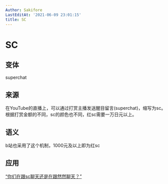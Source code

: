 ```yaml
---
Author: Sakifore
LastEditAt: '2021-06-09 23:01:15'
title: SC
---
```

# SC

## 变体

superchat

## 来源

在YouTube的直播上，可以通过打赏主播发送醒目留言(superchat)，缩写为sc。根据打赏金额的不同，sc的颜色也不同，红sc需要一万日元以上。

## 语义

b站也采用了这个机制，1000元及以上即为红sc

## 应用

[“你们在跟sc聊天还是在跟然然聊天？”](https://www.bilibili.com/video/BV1264y1o72k)

